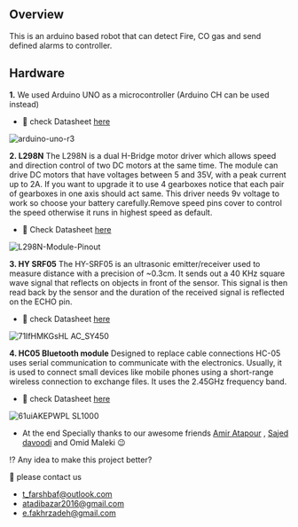 ## Overview 

This is an arduino based robot that can detect Fire, CO gas and send defined alarms to controller.




## Hardware 
**1.** We used Arduino UNO as a microcontroller (Arduino CH can be used instead)

- :pushpin:	 check Datasheet [here](https://docs.arduino.cc/resources/datasheets/A000066-datasheet.pdf)

![arduino-uno-r3](https://user-images.githubusercontent.com/79377894/207100737-8ac57d72-b788-4916-b25a-ad8c26017737.jpeg)


**2. L298N** 
The L298N is a dual H-Bridge motor driver which allows speed and direction control of two DC motors at the same time. The module can drive DC motors that have voltages between 5 and 35V, with a peak current up to 2A.
If you want to upgrade it to use 4 gearboxes notice that each pair of gearboxes in one axis should act same. This driver needs 9v voltage to work so choose your battery carefully.Remove speed pins cover to control the speed otherwise it runs in highest speed as default.

- :pushpin:	 Check Datasheet [here](https://components101.com/sites/default/files/component_datasheet/L298N-Motor-Driver-Datasheet.pdf)

![L298N-Module-Pinout](https://user-images.githubusercontent.com/79377894/207098358-5c0fe90d-50ac-4b91-9aca-4314d2df1335.jpg)

**3. HY SRF05** 
The HY-SRF05 is an ultrasonic emitter/receiver used to measure distance with a precision of ~0.3cm. It sends out a 40 KHz square wave signal that reflects on objects in front of the sensor. This signal is then read back by the sensor and the duration of the received signal is reflected on the ECHO pin.

- :pushpin:	check Datasheet [here](https://www.micros.com.pl/mediaserver/M_HY-SRF05_0003.pdf)

![71IfHMKGsHL _AC_SY450_](https://user-images.githubusercontent.com/79377894/207102423-369e860b-baa1-4dcf-b724-ee1499a1d19e.jpg)

**4. HC05 Bluetooth module** Designed to replace cable connections HC-05 uses serial communication to communicate with the electronics. Usually, it is used to connect small devices like mobile phones using a short-range wireless connection to exchange files. It uses the 2.45GHz frequency band.

- :pushpin:	check Datasheet [here](https://components101.com/sites/default/files/component_datasheet/HC-05%20Datasheet.pdf)

![61uiAKEPWPL _SL1000_](https://user-images.githubusercontent.com/79377894/207105268-fa7e045a-3bb6-4cdb-91a7-8120662943fd.jpg)

- At the end Specially thanks to our awesome friends [Amir Atapour](https://github.com/Amiratpr) , [Sajed davoodi](https://github.com/Sdavoodi) and Omid Maleki :wink:

:interrobang:	 Any idea to make this project better?

:envelope_with_arrow:	 please contact us

- t_farshbaf@outlook.com
- atadibazar2016@gmail.com
- e.fakhrzadeh@gmail.com
